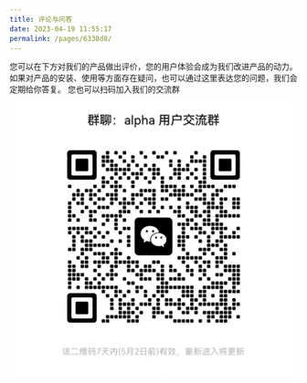 ```yaml
---
title: 评论与问答
date: 2023-04-19 11:55:17
permalink: /pages/6338d8/
---
```


您可以在下方对我们的产品做出评价，您的用户体验会成为我们改进产品的动力。
如果对产品的安装、使用等方面存在疑问，也可以通过这里表达您的问题，我们会定期给你答复。
您也可以扫码加入我们的交流群

<p style="text-align: center">
    <img src="./comment/group.jpg" alt="sponsor" style="zoom: 67%;" />
</p>


<Vssue :title="$title" />